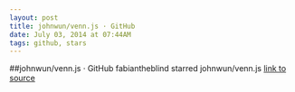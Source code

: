 ```yaml
---
layout: post
title: johnwun/venn.js · GitHub
date: July 03, 2014 at 07:44AM
tags: github, stars
---
```

##johnwun/venn.js · GitHub
fabiantheblind starred johnwun/venn.js
[link to source](http://ift.tt/1lBf4eN) 
